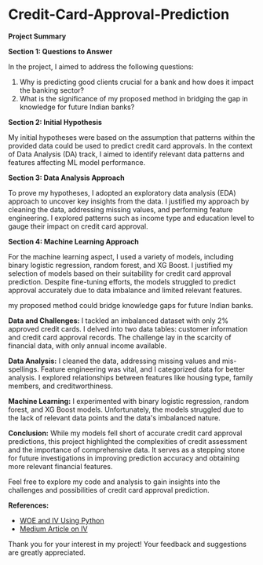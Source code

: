 # Credit-Card-Approval-Prediction
**Project Summary**

**Section 1: Questions to Answer**

In the project, I aimed to address the following questions:
1. Why is predicting good clients crucial for a bank and how does it impact the banking sector?
2. What is the significance of my proposed method in bridging the gap in knowledge for future Indian banks?

**Section 2: Initial Hypothesis**

My initial hypotheses were based on the assumption that patterns within the provided data could be used to predict credit card approvals. In the context of Data Analysis (DA) track, I aimed to identify relevant data patterns and features affecting ML model performance.

**Section 3: Data Analysis Approach**

To prove my hypotheses, I adopted an exploratory data analysis (EDA) approach to uncover key insights from the data. I justified my approach by cleaning the data, addressing missing values, and performing feature engineering. I explored patterns such as income type and education level to gauge their impact on credit card approval.

**Section 4: Machine Learning Approach**

For the machine learning aspect, I used a variety of models, including binary logistic regression, random forest, and XG Boost. I justified my selection of models based on their suitability for credit card approval prediction. Despite fine-tuning efforts, the models struggled to predict approval accurately due to data imbalance and limited relevant features.

 my proposed method could bridge knowledge gaps for future Indian banks.

**Data and Challenges:**
I tackled an imbalanced dataset with only 2% approved credit cards. I delved into two data tables: customer information and credit card approval records. The challenge lay in the scarcity of financial data, with only annual income available.

**Data Analysis:**
I cleaned the data, addressing missing values and mis-spellings. Feature engineering was vital, and I categorized data for better analysis. I explored relationships between features like housing type, family members, and creditworthiness.

**Machine Learning:**
I experimented with binary logistic regression, random forest, and XG Boost models. Unfortunately, the models struggled due to the lack of relevant data points and the data's imbalanced nature.

**Conclusion:**
While my models fell short of accurate credit card approval predictions, this project highlighted the complexities of credit assessment and the importance of comprehensive data. It serves as a stepping stone for future investigations in improving prediction accuracy and obtaining more relevant financial features.

Feel free to explore my code and analysis to gain insights into the challenges and possibilities of credit card approval prediction.

**References:**
- [WOE and IV Using Python](https://github.com/Sundar0989/WOE-and-IV/blob/master/WOE_IV.ipynb)
- [Medium Article on IV](https://sundarstyles89.medium.com/weight-of-evidence-and-information-value-using-python-6f05072e83eb)

Thank you for your interest in my project! Your feedback and suggestions are greatly appreciated.
